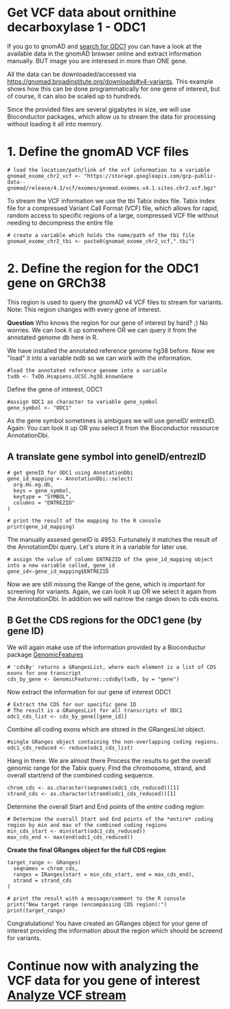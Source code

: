 # Get VCF data about ornithine decarboxylase 1 - ODC1

If you go to gnomAD and [search for ODC1](https://gnomad.broadinstitute.org/gene/ENSG00000115758?dataset=gnomad_r4) you can have a look at the available data in the gnomAD browser online and extract information manually. BUT image you are interesed in more than ONE gene.

All the data can be downloaded/accessed via https://gnomad.broadinstitute.org/downloads#v4-variants.
This example shows how this can be done programmatically for one gene of interest, but of course, it can also be scaled up to hundreds.

Since the provided files are several gigabytes in size, we will use Bioconductor packages, which allow us to stream the data for processing without loading it all into memory.

# 1. Define the gnomAD VCF files 

```
# load the location/path/link of the vcf information to a variable
gnomad_exome_chr2_vcf <- "https://storage.googleapis.com/gcp-public-data--gnomad/release/4.1/vcf/exomes/gnomad.exomes.v4.1.sites.chr2.vcf.bgz"
```

To stream the VCF information we use the tbi Tabix index file.
Tabix index file for a compressed Variant Call Format (VCF) file, which allows for rapid, random access to specific regions of a large, compressed VCF file without needing to decompress the entire file

```
# create a variable which holds the name/path of the tbi file
gnomad_exome_chr2_tbi <- paste0(gnomad_exome_chr2_vcf,".tbi")

```

# 2. Define the region for the ODC1 gene on GRCh38
This region is used to query the gnomAD v4 VCF files to stream for variants. Note: This region changes with every gene of interest.

**Question** Who knows the region for our gene of interest by hard? ;)
No worries. We can look it up somewhere OR we can query it from the annotated genome db here in R.

We have installed the annotated reference genome hg38 before. Now we "load" it into a variable _txdb_ so we can work with the information.

```
#load the annotated reference genome into a variable
txdb <- TxDb.Hsapiens.UCSC.hg38.knownGene
```

Define the gene of interest, ODC1

```
#assign ODC1 as character to variable gene_symbol
gene_symbol <- "ODC1"
```
As the gene symbol sometimes is ambigues we will use geneID/ entrezID. Again: You can look it up OR you select it from the Bioconductor ressource AnnotationDbi.

## A translate gene symbol into geneID/entrezID
```
# get geneID for ODC1 using AnnotationDbi
gene_id_mapping <- AnnotationDbi::select(
  org.Hs.eg.db,
  keys = gene_symbol,
  keytype = "SYMBOL",
  columns = "ENTREZID"
)

# print the result of the mapping to the R console
print(gene_id_mapping)

```

The manually assesed geneID is 4953. Furtunately it matches the result of the AnnotationDbi query. Let's store it in a variable for later use.
```
# assign the value of column ENTREZID of the gene_id_mapping object into a new variable called, gene_id
gene_id<-gene_id_mapping$ENTREZID
```

Now we are still missing the Range of the gene, which is important for screening for variants. Again, we can look it up OR we select it again from the AnnotationDbi.
In addition we will narrow the range down to cds exons.

## B Get the CDS regions for the ODC1 gene (by gene ID)
We will again make use of the information provided by a Bioconductur package [GenomicFeatures](https://bioconductor.org/packages/release/bioc/html/GenomicFeatures.html)
```
# 'cdsBy' returns a GRangesList, where each element is a list of CDS exons for one transcript
cds_by_gene <- GenomicFeatures::cdsBy(txdb, by = "gene")
```
Now extract the information for our gene of interest ODC1
```
# Extract the CDS for our specific gene ID
# The result is a GRangesList for all transcripts of ODC1
odc1_cds_list <- cds_by_gene[[gene_id]]
```
Combine all coding exons which are stored in the GRangesList object.
```
#single GRanges object containing the non-overlapping coding regions.
odc1_cds_reduced <- reduce(odc1_cds_list)
```
Hang in there. We are almost there
Process the results to get the overall genomic range for the Tabix query.
Find the chromosome, strand, and overall start/end of the combined coding sequence.

```
chrom_cds <- as.character(seqnames(odc1_cds_reduced))[1]
strand_cds <- as.character(strand(odc1_cds_reduced))[1]
```

Determine the overall Start and End points of the *entire* coding region
```
# Determine the overall Start and End points of the *entire* coding region by min and max of the combined coding regions
min_cds_start <- min(start(odc1_cds_reduced))
max_cds_end <- max(end(odc1_cds_reduced))
```


**Create the final GRanges object for the full CDS region**

```
target_range <- GRanges(
  seqnames = chrom_cds,
  ranges = IRanges(start = min_cds_start, end = max_cds_end),
  strand = strand_cds
)

# print the result with a message/comment to the R console
print("New target range (encompassing CDS region):")
print(target_range)
```

Congratulations! You have created an GRanges object for your gene of interest providing the information about the region which should be screend for variants.

# Continue now with analyzing the VCF data for you gene of interest [Analyze VCF stream](PROCESSVCF.md)




